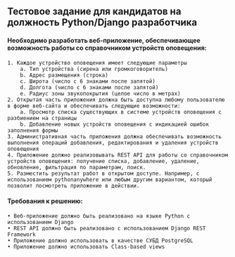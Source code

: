 ## Тестовое задание для кандидатов на должность Python/Django разработчика

#### Необходимо разработать веб-приложение, обеспечивающее возможность работы со справочником устройств оповещения:
    1. Каждое устройство оповещения имеет следующие параметры
        a. Тип устройства (сирена или громкоговоритель)
        b. Адрес размещения (строка)
        c. Широта (число с 6 знаками после запятой)
        d. Долгота (число с 6 знаками после запятой)
        e. Радиус зоны звукопокрытия (целое число в метрах)
    2. Открытая часть приложения должна быть доступна любому пользователю в форме веб-сайта и обеспечивать следующие возможности:
        a. Просмотр списка существующих в системе устройств оповещения с разбиением на страницы
        b. Добавление новых устройств оповещения с индикацией ошибок заполнения формы
    3. Административная часть приложения должна обеспечивать возможность выполнения операций добавления, редактирования и удаления устройств оповещения
    4. Приложение должно реализовывать REST API для работы со справочником устройств оповещения: получение списка, добавление, удаление, обновление, фильтрация по параметрам, поиск.
    5. Разместить результат работ в открытом доступе. Например, с использованием pythonanywhere или любым другим вариантом, который позволит посмотреть приложение в действии.
    
#### Требования к решению:
    • Веб-приложение должно быть реализовано на языке Python с использованием Django
    • REST API должно быть реализовано с использованием Django REST Framework
    • Приложение должно использовать в качестве СУБД PostgreSQL
    • Приложение должно использовать Class-based views


